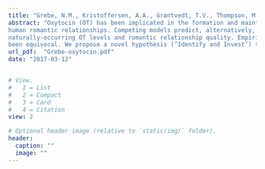 ```yaml
---
title: "Grebe, N.M., Kristoffersen, A.A., Grøntvedt, T.V., Thompson, M.E., Kennair, L.E.O., & Gangestad, S.W. (2017). Oxytocin and vulnerable romantic relationships. *Hormones and Behavior, 90*, 64-74."
abstract: "Oxytocin (OT) has been implicated in the formation and maintenance of various social relationships, including
human romantic relationships. Competing models predict, alternatively, positive or negative associations between
naturally-occurring OT levels and romantic relationship quality. Empirical tests of these models have
been equivocal. We propose a novel hypothesis (‘Identify and Invest’) that frames OT as an allocator of psychological investment toward valued, vulnerable relationships, and test this proposal in two studies. In one sample of 75 couples, and a second sample of 148 romantically involved individuals, we assess facets of relationships predicting changes in OT across a thought-writing task regarding one's partner. In both studies, participants' OT change across the task corresponded positively with multiple dimensions of high relationship involvement. However, increases in participants' OT also corresponded to their partners reporting lower relationship involvement. OT increases, then, reflected discrepancies between assessments of self and partner relationship involvement. These findings are robust in a combined analysis of both studies, and do not significantly differ between samples. Collectively, our findings support the ‘Identify and Invest’ hypothesis in romantic couples, and we argue for its relevance across other types of social bonds."
url_pdf:  "Grebe-oxytocin.pdf"
date: "2017-03-12"


# View.
#   1 = List
#   2 = Compact
#   3 = Card
#   4 = Citation
view: 2

# Optional header image (relative to `static/img/` folder).
header:
  caption: ""
  image: ""
---
```



